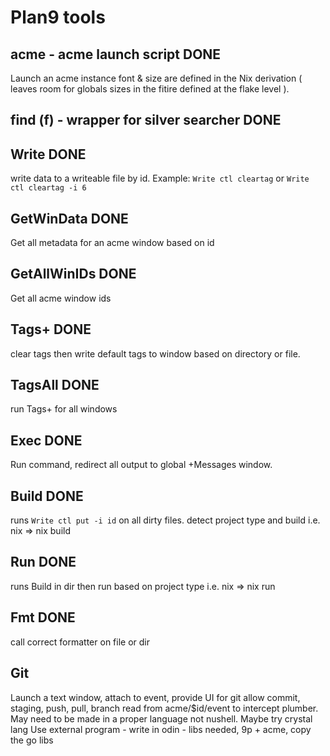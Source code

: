 # Plan9 tools

## acme - acme launch script DONE
Launch an acme instance font & size are defined in the Nix derivation ( leaves room for globals sizes in the fitire defined at the flake level ).

## find (f) - wrapper for silver searcher DONE

## Write DONE
write data to a writeable file by id. Example:
`Write ctl cleartag`
or
`Write ctl cleartag -i 6`

## GetWinData DONE
Get all metadata for an acme window based on id

## GetAllWinIDs DONE
Get all acme window ids

## Tags+ DONE
clear tags then
write default tags to window based on directory or file.

## TagsAll DONE
run Tags+ for all windows


## Exec DONE
Run command, redirect all output to global +Messages window.

## Build DONE
runs `Write ctl put -i id` on all dirty files.
detect project type and build i.e.
nix => nix build

## Run DONE
runs Build in dir then run based on project type i.e.
nix => nix run

## Fmt DONE
call correct formatter on file or dir

## Git
Launch a text window, attach to event,
provide UI for git allow commit, staging, push, pull, branch
read from acme/$id/event to intercept plumber. May need to be made in a proper language not nushell. Maybe try crystal lang
Use external program - write in odin - libs needed, 9p + acme, copy the go libs